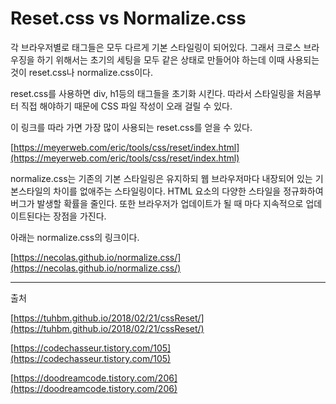 # Reset.css vs Normalize.css

각 브라우저별로 태그들은 모두 다르게 기본 스타일링이 되어있다. 그래서 크로스 브라우징을 하기 위해서는 초기의 세팅을 모두 같은 상태로 만들어야 하는데 이때 사용되는 것이 reset.css나 normalize.css이다. 

reset.css를 사용하면 div, h1등의 태그들을 초기화 시킨다. 따라서 스타일링을 처음부터 직접 해야하기 때문에 CSS 파일 작성이 오래 걸릴 수 있다. 

이 링크를 따라 가면 가장 많이 사용되는 reset.css를 얻을 수 있다. 

[https://meyerweb.com/eric/tools/css/reset/index.html](https://meyerweb.com/eric/tools/css/reset/index.html)

normalize.css는 기존의 기본 스타일링은 유지하되 웹 브라우저마다 내장되어 있는 기본스타일의 차이를 없애주는 스타일링이다. HTML 요소의 다양한 스타일을 정규화하여 버그가 발생할 확률을 줄인다. 또한 브라우저가 업데이트가 될 때 마다 지속적으로 업데이트된다는 장점을 가진다. 

아래는 normalize.css의 링크이다.

[https://necolas.github.io/normalize.css/](https://necolas.github.io/normalize.css/)

---

출처

[https://tuhbm.github.io/2018/02/21/cssReset/](https://tuhbm.github.io/2018/02/21/cssReset/)

[https://codechasseur.tistory.com/105](https://codechasseur.tistory.com/105)

[https://doodreamcode.tistory.com/206](https://doodreamcode.tistory.com/206)
